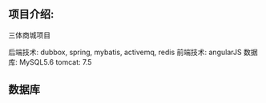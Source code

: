 ## 项目介绍:

三体商城项目

后端技术: dubbox, spring, mybatis, activemq, redis
前端技术: angularJS
数据库: MySQL5.6
tomcat: 7.5

## 数据库

